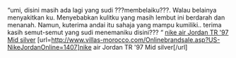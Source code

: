 “umi, disini masih ada lagi yang sudi ???membelaiku???. Walau belainya menyakitkan ku. Menyebabkan kulitku yang masih lembut ini berdarah dan menanah. Namun, kuterima andai itu sahaja yang mampu kumiliki.. terima kasih semut-semut yang sudi menemaniku disini??? “
 <a href="http://www.villas-morocco.com/Onlinebrandsale.asp?US-NikeJordanOnline=1407" >nike air Jordan TR '97 Mid silver</a>
[url=http://www.villas-morocco.com/Onlinebrandsale.asp?US-NikeJordanOnline=1407]nike air Jordan TR '97 Mid silver[/url]